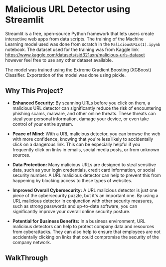 # Malicious URL Detector using Streamlit

Streamlit is a free, open-source Python framework that lets users create interactive web apps from data scripts. The training of the Machine Learning model used was done from scratch in the `MaliciousURLs(1).ipynb` notebook. The dataset used for the training was from Kaggle link https://www.kaggle.com/datasets/sid321axn/malicious-urls-dataset however feel free to use any other dataset available.

The model was trained using the Extreme Gradient Boosting (XGBoost) Classifier. Exportation of the model was done using pickle.

## Why This Project?

* **Enhanced Security:**  By scanning URLs before you click on them, a malicious URL detector can significantly reduce the risk of encountering phishing scams, malware, and other online threats. These threats can steal your personal information, damage your device, or even take control of your entire system.

* **Peace of Mind:** With a URL malicious detector, you can browse the web with more confidence, knowing that you're less likely to accidentally click on a dangerous link. This can be especially helpful if you frequently click on links in emails, social media posts, or from unknown sources.

* **Data Protection:**  Many malicious URLs are designed to steal sensitive data, such as your login credentials, credit card information, or social security number. A URL malicious detector can help to prevent this from happening by blocking access to these types of websites.

* **Improved Overall Cybersecurity:**  A URL malicious detector is just one piece of the cybersecurity puzzle, but it's an important one. By using a URL malicious detector in conjunction with other security measures, such as strong passwords and up-to-date software, you can significantly improve your overall online security posture.

* **Potential for Business Benefits:** In a business environment, URL malicious detectors can help to protect company data and resources from cyberattacks. They can also help to ensure that employees are not accidentally clicking on links that could compromise the security of the company network.

## WalkThrough

